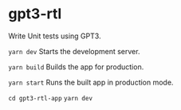 # gpt3-rtl
Write Unit tests using GPT3.

`yarn dev`
Starts the development server.


`yarn build`
Builds the app for production.


`yarn start`
Runs the built app in production mode.


`cd gpt3-rtl-app`
`yarn dev`
